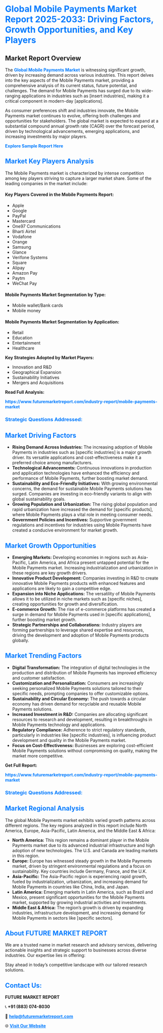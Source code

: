 <h1 style="color: #007BFF;">Global Mobile Payments Market Report 2025-2033: Driving Factors, Growth Opportunities, and Key Players</h1>

<section id="overview">
<h2>Market Report Overview</h2>
<p>The <a href="https://www.futuremarketreport.com/industry-report/mobile-payments-market" style="color: #007BFF; text-decoration: none;"><strong>Global Mobile Payments Market</strong></a> is witnessing significant growth, driven by increasing demand across various industries. This report delves into the key aspects of the Mobile Payments market, providing a comprehensive analysis of its current status, future potential, and challenges. The demand for Mobile Payments has surged due to its wide-ranging applications in industries such as [insert industries], making it a critical component in modern-day [applications].</p>
<p>As consumer preferences shift and industries innovate, the Mobile Payments market continues to evolve, offering both challenges and opportunities for stakeholders. The global market is expected to expand at a substantial compound annual growth rate (CAGR) over the forecast period, driven by technological advancements, emerging applications, and increasing investments by major players.</p>
</section>

<section id="overview">
<p><a href="https://www.futuremarketreport.com/request-sample/reportId=61428" style="color: #007BFF; text-decoration: none;"><strong>Explore Sample Report Here</strong></a></p>
</section>

<section id="key-players">
<h2 style="color: #007BFF;">Market Key Players Analysis</h2>
<p>The Mobile Payments market is characterized by intense competition among key players striving to capture a larger market share. Some of the leading companies in the market include:</p>
<h4>Key Players Covered in the Mobile Payments Report:</h4>
<ul><li>Apple</li><li>Google</li><li>PayPal</li><li>Mastercard</li><li>One97 Communications</li><li>Bharti Airtel</li><li>Vodafone</li><li>Orange</li><li>Samsung</li><li>Glance</li><li>Verifone Systems</li><li>Square</li><li>Alipay</li><li>Amazon Pay</li><li>Paytm</li><li>WeChat Pay</li></ul>
<h4>Mobile Payments Market Segmentation by Type:</h4>
<ul><li>Mobile wallet/Bank cards</li><li>Mobile money</li></ul>

<h4>Mobile Payments Market Segmentation by Application:</h4>
<ul><li>Retail</li><li>Education</li><li>Entertainment</li><li>Healthcare</li></ul>
<p><strong>Key Strategies Adopted by Market Players:</strong></p>
<ul>
<li>Innovation and R&D</li>
<li>Geographical Expansion</li>
<li>Sustainability Initiatives</li>
<li>Mergers and Acquisitions</li>
</ul>
</section>

<section>
<p><strong>Read Full Analysis: </strong></p><a href="https://www.futuremarketreport.com/industry-report/mobile-payments-market" style="color: #007BFF; text-decoration: none;"><strong>https://www.futuremarketreport.com/industry-report/mobile-payments-market</strong></a>
<h3 style="color: #007BFF;">Strategic Questions Addressed:</h3>
</section>

<section id="driving-factors">
<h2 style="color: #007BFF;">Market Driving Factors</h2>
<ul>
<li><strong>Rising Demand Across Industries:</strong> The increasing adoption of Mobile Payments in industries such as [specific industries] is a major growth driver. Its versatile applications and cost-effectiveness make it a preferred choice among manufacturers.</li>
<li><strong>Technological Advancements:</strong> Continuous innovations in production and application technologies have enhanced the efficiency and performance of Mobile Payments, further boosting market demand.</li>
<li><strong>Sustainability and Eco-Friendly Initiatives:</strong> With growing environmental concerns, the demand for sustainable Mobile Payments solutions has surged. Companies are investing in eco-friendly variants to align with global sustainability goals.</li>
<li><strong>Growing Population and Urbanization:</strong> The rising global population and rapid urbanization have increased the demand for [specific products], where Mobile Payments plays a vital role in meeting consumer needs.</li>
<li><strong>Government Policies and Incentives:</strong> Supportive government regulations and incentives for industries using Mobile Payments have created a conducive environment for market growth.</li>
</ul>
</section>

<section id="growth-opportunities">
<h2 style="color: #007BFF;">Market Growth Opportunities</h2>
<ul>
<li><strong>Emerging Markets:</strong> Developing economies in regions such as Asia-Pacific, Latin America, and Africa present untapped potential for the Mobile Payments market. Increasing industrialization and urbanization in these regions are key growth drivers.</li>
<li><strong>Innovative Product Development:</strong> Companies investing in R&D to create innovative Mobile Payments products with enhanced features and applications are likely to gain a competitive edge.</li>
<li><strong>Expansion into Niche Applications:</strong> The versatility of Mobile Payments allows it to be utilized in niche markets such as [specific niches], creating opportunities for growth and diversification.</li>
<li><strong>E-commerce Growth:</strong> The rise of e-commerce platforms has created a surge in demand for Mobile Payments used in [specific applications], further boosting market growth.</li>
<li><strong>Strategic Partnerships and Collaborations:</strong> Industry players are forming partnerships to leverage shared expertise and resources, driving the development and adoption of Mobile Payments products globally.</li>
</ul>
</section>

<section id="trending-factors">
<h2 style="color: #007BFF;">Market Trending Factors</h2>
<ul>
<li><strong>Digital Transformation:</strong> The integration of digital technologies in the production and distribution of Mobile Payments has improved efficiency and customer satisfaction.</li>
<li><strong>Customization and Personalization:</strong> Consumers are increasingly seeking personalized Mobile Payments solutions tailored to their specific needs, prompting companies to offer customizable options.</li>
<li><strong>Sustainability and Circular Economy:</strong> The push towards a circular economy has driven demand for recyclable and reusable Mobile Payments solutions.</li>
<li><strong>Increased Investment in R&D:</strong> Companies are allocating significant resources to research and development, resulting in breakthroughs in Mobile Payments technology and applications.</li>
<li><strong>Regulatory Compliance:</strong> Adherence to strict regulatory standards, particularly in industries like [specific industries], is influencing product development and quality in the Mobile Payments market.</li>
<li><strong>Focus on Cost-Effectiveness:</strong> Businesses are exploring cost-efficient Mobile Payments solutions without compromising on quality, making the market more competitive.</li>
</ul>
</section>

<section>
<p><strong>Get Full Report: </strong></p><a href="https://www.futuremarketreport.com/industry-report/mobile-payments-market" style="color: #007BFF; text-decoration: none;"><strong>https://www.futuremarketreport.com/industry-report/mobile-payments-market</strong></a>
<h3 style="color: #007BFF;">Strategic Questions Addressed:</h3>
</section>


<section id="regional-analysis">
<h2 style="color: #007BFF;">Market Regional Analysis</h2>
<p>The global Mobile Payments market exhibits varied growth patterns across different regions. The key regions analyzed in this report include North America, Europe, Asia-Pacific, Latin America, and the Middle East & Africa:</p>
<ul>
<li><strong>North America:</strong> This region remains a dominant player in the Mobile Payments market due to its advanced industrial infrastructure and high adoption of new technologies. The U.S. and Canada are leading markets in this region.</li>
<li><strong>Europe:</strong> Europe has witnessed steady growth in the Mobile Payments market, driven by stringent environmental regulations and a focus on sustainability. Key countries include Germany, France, and the U.K.</li>
<li><strong>Asia-Pacific:</strong> The Asia-Pacific region is experiencing rapid growth, fueled by industrialization, urbanization, and increasing demand for Mobile Payments in countries like China, India, and Japan.</li>
<li><strong>Latin America:</strong> Emerging markets in Latin America, such as Brazil and Mexico, present significant opportunities for the Mobile Payments market, supported by growing industrial activities and investments.</li>
<li><strong>Middle East & Africa:</strong> The region’s growth is driven by expanding industries, infrastructure development, and increasing demand for Mobile Payments in sectors like [specific sectors].</li>
</ul>
</section>

<footer>
<h2 style="color: #007BFF;">About FUTURE MARKET REPORT</h2>
<p>We are a trusted name in market research and advisory services, delivering actionable insights and strategic support to businesses across diverse industries. Our expertise lies in offering:</p>

<p>Stay ahead in today’s competitive landscape with our tailored research solutions.</p>

<h2 style="color: #007BFF;">Contact Us:</h2>
<p><strong>FUTURE MARKET REPORT</strong></p>
<p>📞 <strong>+91 (883) 074-8030</strong></p>
<p>📧 <strong><a href="mailto:help@futuremarketreport.com" style="color: #007BFF;">help@futuremarketreport.com</a></strong></p>
<p>🌐 <strong><a href="https://www.futuremarketreport.com/" style="color: #007BFF;">Visit Our Website</a></strong></p>
</footer>